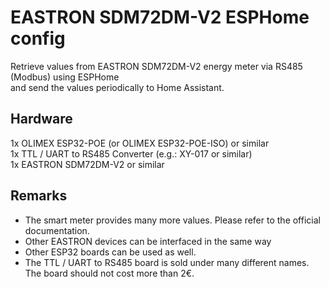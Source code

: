 # EASTRON SDM72DM-V2 ESPHome config
Retrieve values from EASTRON SDM72DM-V2 energy meter via RS485 (Modbus) using ESPHome  
and send the values periodically to Home Assistant. 

## Hardware
1x OLIMEX ESP32-POE (or OLIMEX ESP32-POE-ISO) or similar  
1x TTL / UART to RS485 Converter (e.g.: XY-017 or similar)  
1x EASTRON SDM72DM-V2 or similar  

## Remarks
- The smart meter provides many more values. Please refer to the official documentation.  
- Other EASTRON devices can be interfaced in the same way  
- Other ESP32 boards can be used as well.
- The TTL / UART to RS485 board is sold under many different names. The board should not cost more than 2€.  
